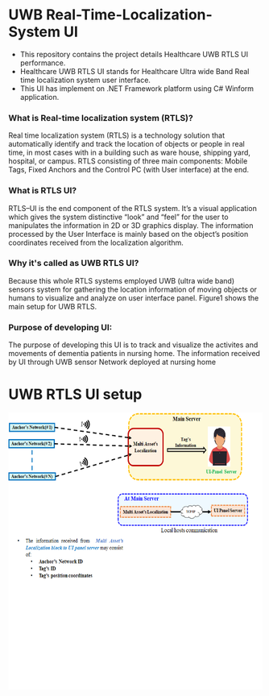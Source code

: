 # UWB Real-Time-Localization-System UI
- This repository contains the project details Healthcare UWB RTLS UI performance.
- Healthcare UWB RTLS UI stands for Healthcare Ultra wide Band Real time localization system user interface. 
- This UI has implement on .NET Framework platform using C# Winform application. 

### What is Real-time localization system (RTLS)?
Real time localization system (RTLS) is a technology solution that automatically identify and track the location of objects or people in real time, in most cases with in a building such as ware house, shipping yard, hospital, or campus. 
RTLS consisting of three main components: Mobile Tags, Fixed Anchors and the Control PC (with User interface) at the end. 

### What is RTLS UI?
RTLS–UI is the end component of the RTLS system. It’s a visual application which gives the system distinctive “look” and “feel” for the user to manipulates the information in 2D or 3D graphics display. The information processed by the User Interface is mainly based on the object’s position coordinates received from the localization algorithm. 

### Why it's called as UWB RTLS UI?
Because this whole RTLS systems employed UWB (ultra wide band) sensors system for gathering the location information of moving objects or humans to visualize and analyze on user interface panel. Figure1 shows the main setup for UWB RTLS. <br />

### Purpose of developing UI:
The purpose of developing this UI is to track and visualize the activites and movements of dementia patients in nursing home.
The information received by UI through UWB sensor Network deployed at nursing home

# UWB RTLS UI setup
<img align="centre" alt= "Project_setup" height = "550"  width="650" src="project_setup.png"   />
